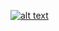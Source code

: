 [![alt text](https://drive.google.com/file/d/0BymaV1_sEeUgeDRyX3J1bms0b3c/view?usp=sharing)](https://join.slack.com/doitinpublic/shared_invite/MTc0NTQ5NDkyMDAwLTE0OTMyNTQwNTAtMjhlMzgwNDQ2Yw)
